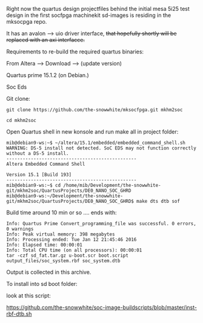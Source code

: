 Right now the quartus design projectfiles behind the initial mesa 5i25 test design in the first socfpga machinekit sd-images is residing in the mksocpga repo.

It has an avalon --> uio driver interface, ~~that hopefully shortly will be replaced with an axi interfacce.~~

Requirements to re-build the required quartus binaries:

From Altera --> Download --> (update version)

Quartus prime 15.1.2  (on Debian.)

Soc Eds

Git clone:


    git clone https://github.com/the-snowwhite/mksocfpga.git mkhm2soc

    cd mkhm2soc


Open Quartus shell in new konsole and run make all in project folder:

    
    mib@debian9-ws:~$ ~/altera/15.1/embedded/embedded_command_shell.sh
    WARNING: DS-5 install not detected. SoC EDS may not function correctly without a DS-5 install.
    ------------------------------------------------
    Altera Embedded Command Shell

    Version 15.1 [Build 193]
    ------------------------------------------------
    mib@debian9-ws:~$ cd /home/mib/Development/the-snowwhite-git/mkhm2soc/QuartusProjects/DE0_NANO_SOC_GHRD
    mib@debian9-ws:~/Development/the-snowwhite-git/mkhm2soc/QuartusProjects/DE0_NANO_SOC_GHRD$ make dts dtb sof
    
Build time around 10 min or so .... ends with:

    Info: Quartus Prime Convert_programming_file was successful. 0 errors, 0 warnings
    Info: Peak virtual memory: 398 megabytes
    Info: Processing ended: Tue Jan 12 21:45:46 2016
    Info: Elapsed time: 00:00:01
    Info: Total CPU time (on all processors): 00:00:01
    tar -czf sd_fat.tar.gz u-boot.scr boot.script output_files/soc_system.rbf soc_system.dtb

Output is collected in this archive.

To install into sd boot folder:

look at this script:

https://github.com/the-snowwhite/soc-image-buildscripts/blob/master/inst-rbf-dtb.sh
